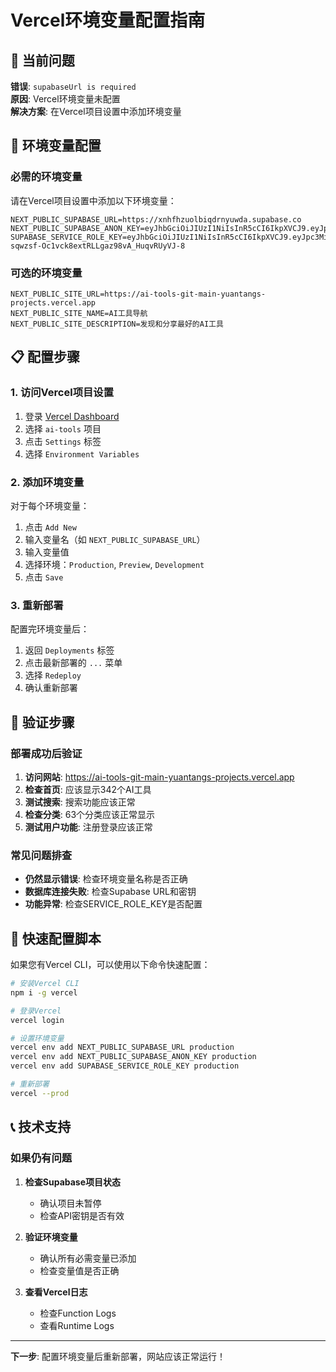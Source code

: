 # Vercel环境变量配置指南

## 🚨 当前问题

**错误**: `supabaseUrl is required`  
**原因**: Vercel环境变量未配置  
**解决方案**: 在Vercel项目设置中添加环境变量

## 🔧 环境变量配置

### 必需的环境变量

请在Vercel项目设置中添加以下环境变量：

```env
NEXT_PUBLIC_SUPABASE_URL=https://xnhfhzuolbiqdrnyuwda.supabase.co
NEXT_PUBLIC_SUPABASE_ANON_KEY=eyJhbGciOiJIUzI1NiIsInR5cCI6IkpXVCJ9.eyJpc3MiOiJzdXBhYmFzZSIsInJlZiI6InhuaGZoenVvbGJpcWRybnl1d2RhIiwicm9sZSI6ImFub24iLCJpYXQiOjE3NDgzMzUwNDAsImV4cCI6MjA2MzkxMTA0MH0.lPrHB7aVCbZtVfRk9btrcRDqYPOKbxj4by93s71xqOY
SUPABASE_SERVICE_ROLE_KEY=eyJhbGciOiJIUzI1NiIsInR5cCI6IkpXVCJ9.eyJpc3MiOiJzdXBhYmFzZSIsInJlZiI6InhuaGZoenVvbGJpcWRybnl1d2RhIiwicm9sZSI6InNlcnZpY2Vfcm9sZSIsImlhdCI6MTc0ODMzNTA0MCwiZXhwIjoyMDYzOTExMDQwfQ.FB5-sqwzsf-Oc1vck8extRLLgaz98vA_HuqvRUyVJ-8
```

### 可选的环境变量

```env
NEXT_PUBLIC_SITE_URL=https://ai-tools-git-main-yuantangs-projects.vercel.app
NEXT_PUBLIC_SITE_NAME=AI工具导航
NEXT_PUBLIC_SITE_DESCRIPTION=发现和分享最好的AI工具
```

## 📋 配置步骤

### 1. 访问Vercel项目设置
1. 登录 [Vercel Dashboard](https://vercel.com/dashboard)
2. 选择 `ai-tools` 项目
3. 点击 `Settings` 标签
4. 选择 `Environment Variables`

### 2. 添加环境变量
对于每个环境变量：
1. 点击 `Add New`
2. 输入变量名（如 `NEXT_PUBLIC_SUPABASE_URL`）
3. 输入变量值
4. 选择环境：`Production`, `Preview`, `Development`
5. 点击 `Save`

### 3. 重新部署
配置完环境变量后：
1. 返回 `Deployments` 标签
2. 点击最新部署的 `...` 菜单
3. 选择 `Redeploy`
4. 确认重新部署

## 🎯 验证步骤

### 部署成功后验证
1. **访问网站**: https://ai-tools-git-main-yuantangs-projects.vercel.app
2. **检查首页**: 应该显示342个AI工具
3. **测试搜索**: 搜索功能应该正常
4. **检查分类**: 63个分类应该正常显示
5. **测试用户功能**: 注册登录应该正常

### 常见问题排查
- **仍然显示错误**: 检查环境变量名称是否正确
- **数据库连接失败**: 检查Supabase URL和密钥
- **功能异常**: 检查SERVICE_ROLE_KEY是否配置

## 🚀 快速配置脚本

如果您有Vercel CLI，可以使用以下命令快速配置：

```bash
# 安装Vercel CLI
npm i -g vercel

# 登录Vercel
vercel login

# 设置环境变量
vercel env add NEXT_PUBLIC_SUPABASE_URL production
vercel env add NEXT_PUBLIC_SUPABASE_ANON_KEY production
vercel env add SUPABASE_SERVICE_ROLE_KEY production

# 重新部署
vercel --prod
```

## 📞 技术支持

### 如果仍有问题
1. **检查Supabase项目状态**
   - 确认项目未暂停
   - 检查API密钥是否有效

2. **验证环境变量**
   - 确认所有必需变量已添加
   - 检查变量值是否正确

3. **查看Vercel日志**
   - 检查Function Logs
   - 查看Runtime Logs

---

**下一步**: 配置环境变量后重新部署，网站应该正常运行！
